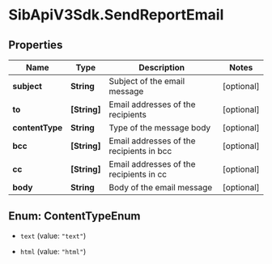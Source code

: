 # SibApiV3Sdk.SendReportEmail

## Properties
Name | Type | Description | Notes
------------ | ------------- | ------------- | -------------
**subject** | **String** | Subject of the email message | [optional] 
**to** | **[String]** | Email addresses of the recipients | [optional] 
**contentType** | **String** | Type of the message body | [optional] 
**bcc** | **[String]** | Email addresses of the recipients in bcc | [optional] 
**cc** | **[String]** | Email addresses of the recipients in cc | [optional] 
**body** | **String** | Body of the email message | [optional] 


<a name="ContentTypeEnum"></a>
## Enum: ContentTypeEnum


* `text` (value: `"text"`)

* `html` (value: `"html"`)




